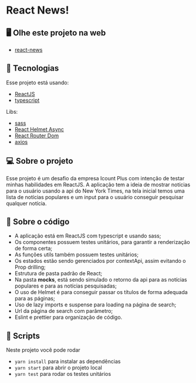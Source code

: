 # React News!

## 🖥️ Olhe este projeto na web

- [react-news](https://react-news-vert.vercel.app/)

## 🚀 Tecnologias

Esse projeto está usando:

- [ReactJS](https://reactjs.org)
- [typescript](https://www.typescriptlang.org)

Libs:

- [sass](https://sass-lang.com)
- [React Helmet Async](https://www.npmjs.com/package/react-helmet-async)
- [React Router Dom](https://reactrouter.com/en/main)
- [axios](https://axios-http.com/ptbr/docs/intro)

## 💻 Sobre o projeto

Esse projeto é um desafio da empresa Icount Plus com intenção de testar minhas habilidades em ReactJS.
A aplicação tem a ideia de mostrar notícias para o usuário usando a api do New York Times, na tela inicial temos uma lista de notícias populares e um input para o usuário conseguir pesquisar qualquer notícia.

## 🧮 Sobre o código

- A aplicação está em ReactJS com typescript e usando sass;
- Os componentes possuem testes unitários, para garantir a renderização de forma certa;
- As funções utils também possuem testes unitários;
- Os estados estão sendo gerenciados por contextApi, assim evitando o Prop drilling;
- Estrutura de pasta padrão de React;
- Na pasta **mocks**, está sendo simulado o retorno da api para as notícias populares e para as notícias pesquisadas;
- O uso de Helmet é para conseguir passar os títulos de forma adequada para as páginas;
- Uso de lazy imports e suspense para loading na página de search;
- Url da página de search com parâmetro;
- Eslint e prettier para organização de código.

## 📜 Scripts

Neste projeto você pode rodar

- `yarn install` para instalar as dependências
- `yarn start` para abrir o projeto local
- `yarn test` para rodar os testes unitários
